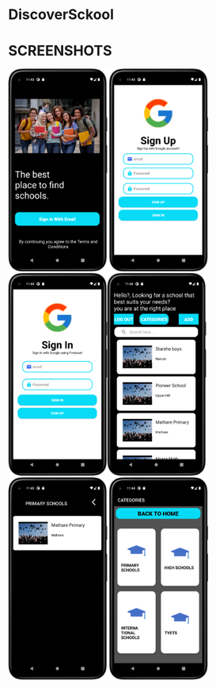 # DiscoverSckool
# SCREENSHOTS
<img src="app/src/main/java/com/project/discoverskool/images/splash.png" width="200" > <img src="app/src/main/java/com/project/discoverskool/images/signup.png" width="200" >
<img src="app/src/main/java/com/project/discoverskool/images/signin.png" width="200" ><img src="app/src/main/java/com/project/discoverskool/images/home.png" width="200" >
<img src="app/src/main/java/com/project/discoverskool/images/cat1.png" width="200" > <img src="app/src/main/java/com/project/discoverskool/images/categories.png" width="200" >
